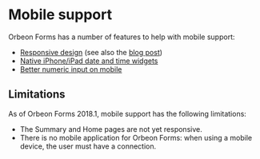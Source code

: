 # Mobile support

Orbeon Forms has a number of features to help with mobile support:

- [Responsive design](responsive-design.md) (see also the [blog post](https://blog.orbeon.com/2015/08/responsive-design.html))
- [Native iPhone/iPad date and time widgets](https://blog.orbeon.com/2011/11/orbeon-forms-now-using-native.html)
- [Better numeric input on mobile](https://blog.orbeon.com/2016/01/better-numeric-input-on-mobile.html)

## Limitations

As of Orbeon Forms 2018.1, mobile support has the following limitations:

- The Summary and Home pages are not yet responsive.
- There is no mobile application for Orbeon Forms: when using a mobile device, the user must have a connection.
